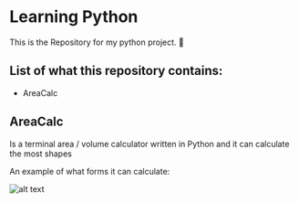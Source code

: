 # Learning Python

This is the Repository for my python project. 🤪

## List of what this repository contains:

- AreaCalc

## AreaCalc
Is a terminal area / volume calculator written in Python and it can calculate the most shapes

An example of what forms it can calculate:

![alt text](https://i.imgur.com/7RR9V3Z.png "")
